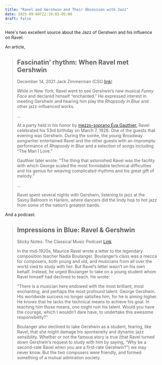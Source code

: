 ```yaml
---
title: "Ravel and Gershwin and Their Obsession with Jazz"
date: 2025-09-04T22:19:03-05:00
draft: false
---
```


Here's two excellent source about the Jazz of Gershwin and his influence on Ravel:

An article,

> ## Fascinatin’ rhythm: When Ravel met Gershwin
>
> December 14, 2021 Jack Zimmerman (CSO [link](https://cso.org/experience/article/7984/fascinatin-rhythm-when-ravel-met-gershwin))
>
> While in New York, Ravel went to see Gershwin’s new musical *Funny Face* and declared himself “enchanted.” He expressed interest in meeting Gershwin and hearing him play the *Rhapsody in Blue* and other jazz-influenced works.
>
> ...
>
> At a party held in his honor by [mezzo-soprano Éva Gauthier,](http://music.cbc.ca/#!/blogs/2012/2/Gone-but-not-forgotten-Eva-Gauthier) Ravel celebrated his 53rd birthday on March 7, 1928. One of the guests that evening was Gershwin. During the soirée, the young Broadway songwriter entertained Ravel and the other guests with an impromptu performance of *Rhapsody in Blue* and a selection of songs including “The Man I Love.”
>
> Gauthier later wrote: “The thing that astonished Ravel was the facility with which George scaled the most formidable technical difficulties and his genius for weaving complicated rhythms and his great gift of melody.”
>
> ...
>
> Ravel spent several nights with Gershwin, listening to jazz at the Savoy Ballroom in Harlem, where dancers did the lindy hop to hot jazz from some of the nation’s greatest bands.

And a podcast:

>## Impressions in Blue: Ravel & Gershwin
>
>Sticky Notes: The Classical Music Podcast [Link](https://stickynotespodcast.libsyn.com/impressions-in-blue-ravel-gershwin)
>
>In the mid-1920s, Maurice Ravel wrote a letter to the legendary composition teacher Nadia Boulanger. Boulanger’s class was a mecca for composers, both young and old, and musicians from all over the world vied to study with her. But Ravel’s letter wasn’t on his own behalf. Instead, he urged Boulanger to take on a young student whom Ravel himself had declined to teach. He wrote:
>
>"There is a musician here endowed with the most brilliant, most enchanting, and perhaps the most profound talent: George Gershwin. His worldwide success no longer satisfies him, for he is aiming higher. He knows that he lacks the technical means to achieve his goal. In teaching him those means, one might ruin his talent. Would you have the courage, which I wouldn’t dare have, to undertake this awesome responsibility?"
>
>Boulanger also declined to take Gershwin as a student, fearing, like Ravel, that she might damage his spontaneity and dynamic jazz sensibility. Whether or not the famous story is true (that Ravel turned down Gershwin’s request to study with him by saying, “Why be a second-rate Ravel when you are a first-rate Gershwin?”) we may never know. But the two composers were friendly, and formed something of a mutual admiration society.
